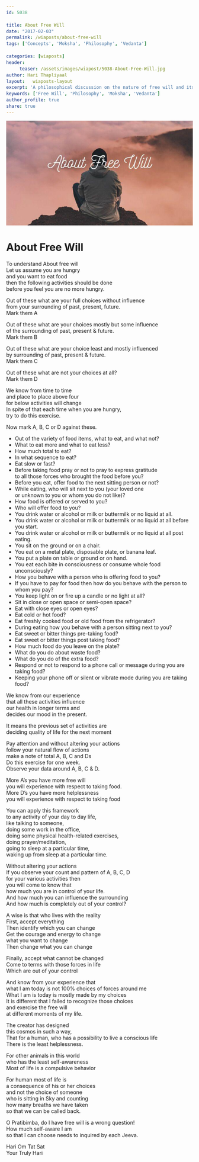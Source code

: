 ```yaml
--- 
id: 5038

title: About Free Will
date: "2017-02-03"
permalink: /wiaposts/about-free-will
tags: ['Concepts', 'Moksha', 'Philosophy', 'Vedanta']    

categories: [wiaposts] 
header:
     teaser: /assets/images/wiapost/5038-About-Free-Will.jpg
author: Hari Thapliyaal 
layout:   wiaposts-layout
excerpt: 'A philosophical discussion on the nature of free will and its implications.' 
keywords: ['Free Will', 'Philosophy', 'Moksha', 'Vedanta']
author_profile: true 
share: true 
---
```


![About Free Will](/assets/images/wiapost/5038-About-Free-Will.jpg)     
   
# About Free Will
    
To understand About free will     
Let us assume you are hungry     
and you want to eat food     
then the following activities should be done     
before you feel you are no more hungry.    
    
Out of these what are your full choices without influence     
from your surrounding of past, present, future.     
Mark them A    
    
Out of these what are your choices mostly but some influence     
of the surrounding of past, present &amp; future.     
Mark them B    
    
Out of these what are your choice least and mostly influenced     
by surrounding of past, present &amp; future.     
Mark them C    
    
Out of these what are not your choices at all?     
Mark them D    
    
We know from time to time     
and place to place above four     
for below activities will change     
In spite of that each time when you are hungry,     
try to do this exercise.    
    
Now mark A, B, C or D against these.    
    
- Out of the variety of food items, what to eat, and what not?    
- What to eat more and what to eat less?    
- How much total to eat?    
- In what sequence to eat?    
- Eat slow or fast?    
- Before taking food pray or not to pray to express gratitude     
 to all those forces who brought the food before you?    
- Before you eat, offer food to the next sitting person or not?    
- While eating, who will sit next to you (your loved one     
 or unknown to you or whom you do not like)?    
- How food is offered or served to you?    
- Who will offer food to you?    
- You drink water or alcohol or milk or buttermilk or no liquid at all.    
- You drink water or alcohol or milk or buttermilk or no liquid at all before you start.    
- You drink water or alcohol or milk or buttermilk or no liquid at all post eating.    
- You sit on the ground or on a chair.    
- You eat on a metal plate, disposable plate, or banana leaf.    
- You put a plate on table or ground or on hand.    
- You eat each bite in consciousness or consume whole food unconsciously?    
- How you behave with a person who is offering food to you?    
- If you have to pay for food then how do you behave with the person to whom you pay?    
- You keep light on or fire up a candle or no light at all?    
- Sit in close or open space or semi-open space?    
- Eat with close eyes or open eyes?    
- Eat cold or hot food?    
- Eat freshly cooked food or old food from the refrigerator?    
- During eating how you behave with a person sitting next to you?    
- Eat sweet or bitter things pre-taking food?    
- Eat sweet or bitter things post taking food?    
- How much food do you leave on the plate?    
- What do you do about waste food?    
- What do you do of the extra food?    
- Respond or not to respond to a phone call or message during you are taking food?    
- Keeping your phone off or silent or vibrate mode during you are taking food?    
    
We know from our experience     
that all these activities influence     
our health in longer terms and     
decides our mood in the present.    
    
It means the previous set of activities are     
deciding quality of life for the next moment    
    
Pay attention and without altering your actions     
follow your natural flow of actions     
make a note of total A, B, C and Ds     
Do this exercise for one week.     
Observe your data around A, B, C &amp; D.    
    
More A’s you have more free will     
you will experience with respect to taking food.     
More D’s you have more helplessness     
you will experience with respect to taking food    
    
You can apply this framework     
to any activity of your day to day life,     
like talking to someone,     
doing some work in the office,     
doing some physical health-related exercises,     
doing prayer/meditation,     
going to sleep at a particular time,     
waking up from sleep at a particular time.    
    
Without altering your actions     
If you observe your count and pattern of A, B, C, D     
for your various activities then     
you will come to know that     
how much you are in control of your life.     
And how much you can influence the surrounding     
And how much is completely out of your control?    
    
A wise is that who lives with the reality     
First, accept everything     
Then identify which you can change     
Get the courage and energy to change     
what you want to change     
Then change what you can change    
    
Finally, accept what cannot be changed     
Come to terms with those forces in life     
Which are out of your control    
    
And know from your experience that     
what I am today is not 100% choices of forces around me     
What I am is today is mostly made by my choices     
It is different that I failed to recognize those choices     
and exercise the free will     
at different moments of my life.    
    
The creator has designed     
this cosmos in such a way,     
That for a human, who has a possibility to live a conscious life     
There is the least helplessness.    
    
For other animals in this world     
who has the least self-awareness     
Most of life is a compulsive behavior    
    
For human most of life is     
a consequence of his or her choices     
and not the choice of someone     
who is sitting in Sky and counting     
how many breaths we have taken     
so that we can be called back.    
    
O Pratibimba, do I have free will is a wrong question!     
How much self-aware I am     
so that I can choose needs to inquired by each Jeeva.    
    
Hari Om Tat Sat     
Your Truly Hari    
